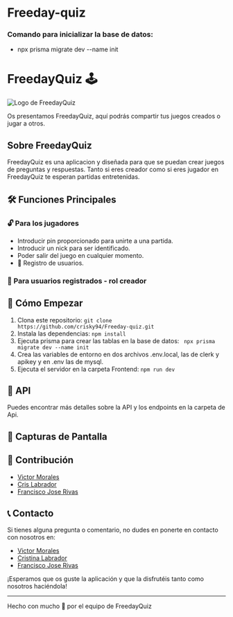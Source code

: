 # Freeday-quiz

### Comando para inicializar la base de datos:

- npx prisma migrate dev --name init


# FreedayQuiz 🕹️

![Logo de FreedayQuiz](/Freeday-quiz/public/logo.png)

Os presentamos FreedayQuiz, aquí podrás compartir tus juegos creados o jugar a otros.

## Sobre FreedayQuiz

FreedayQuiz es una aplicacion y diseñada para que se puedan crear juegos de preguntas y respuestas. Tanto si eres creador como si eres jugador en FreedayQuiz te esperan partidas entretenidas.

## 🛠️ Funciones Principales

### 🔓 Para los jugadores

- Introducir pin proporcionado para unirte a una partida.
- Introducir un nick para ser identificado.
- Poder salir del juego en cualquier momento.
- 📝 Registro de usuarios.

### 🔐 Para usuarios registrados - rol creador


## 🚀 Cómo Empezar

1. Clona este repositorio: `git clone https://github.com/crisky94/Freeday-quiz.git`
2. Instala las dependencias: `npm install`
3. Ejecuta prisma para crear las tablas en la base de datos: ` npx prisma migrate dev --name init`
4. Crea las variables de entorno en dos archivos .env.local, las de clerk y apikey y en .env las de mysql.
5. Ejecuta el servidor en la carpeta Frontend: `npm run dev`

## 🔗 API 

Puedes encontrar más detalles sobre la API y los endpoints en la carpeta de Api.

## 📸 Capturas de Pantalla


## 📝 Contribución

- [Victor Morales](https://github.com/)
- [Cris Labrador](https://github.com/crisky94/)
- [Francisco Jose Rivas](https://github.com/cyberazul)


## 📞 Contacto

Si tienes alguna pregunta o comentario, no dudes en ponerte en contacto con nosotros en:

- [Victor Morales](https://www.linkedin.com/in/)
- [Cristina Labrador](https://www.linkedin.com/in/cristina-labrador-ordoñez/)
- [Francisco Jose Rivas](https://www.linkedin.com/in/fran-rivas)

¡Esperamos que os guste la aplicación y que la disfrutéis tanto como nosotros haciéndola!

---

Hecho con mucho 🤍 por el equipo de FreedayQuiz
